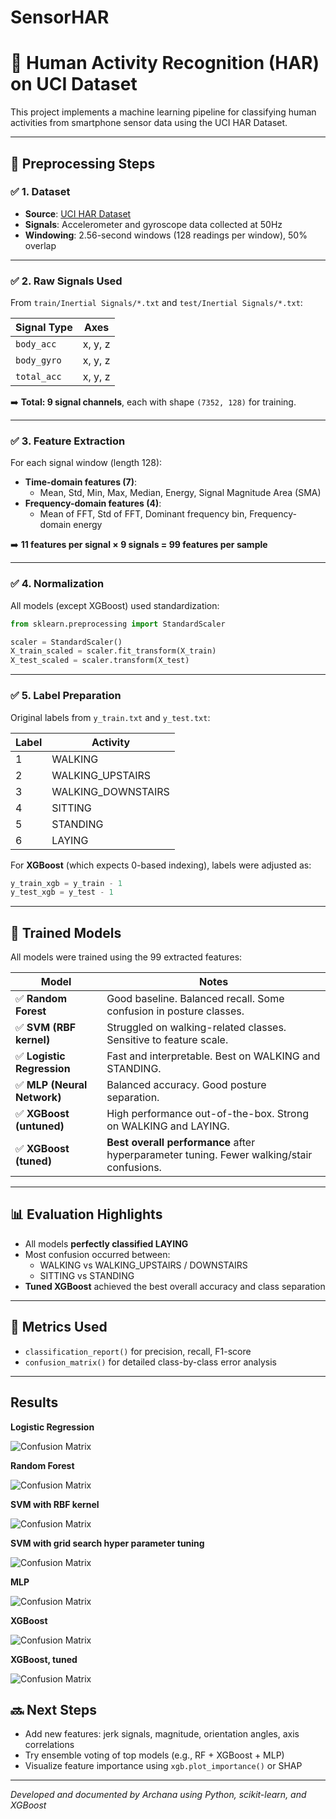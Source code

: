 # SensorHAR

# 📄 Human Activity Recognition (HAR) on UCI Dataset

This project implements a machine learning pipeline for classifying human activities from smartphone sensor data using the UCI HAR Dataset.

---

## 🧼 Preprocessing Steps

### ✅ 1. Dataset
- **Source**: [UCI HAR Dataset](https://archive.ics.uci.edu/ml/datasets/human+activity+recognition+using+smartphones)
- **Signals**: Accelerometer and gyroscope data collected at 50Hz
- **Windowing**: 2.56-second windows (128 readings per window), 50% overlap

---

### ✅ 2. Raw Signals Used
From `train/Inertial Signals/*.txt` and `test/Inertial Signals/*.txt`:

| Signal Type   | Axes        |
|---------------|-------------|
| `body_acc`    | x, y, z     |
| `body_gyro`   | x, y, z     |
| `total_acc`   | x, y, z     |

➡️ **Total: 9 signal channels**, each with shape `(7352, 128)` for training.

---

### ✅ 3. Feature Extraction
For each signal window (length 128):

- **Time-domain features (7)**:
  - Mean, Std, Min, Max, Median, Energy, Signal Magnitude Area (SMA)
- **Frequency-domain features (4)**:
  - Mean of FFT, Std of FFT, Dominant frequency bin, Frequency-domain energy

➡️ **11 features per signal × 9 signals = 99 features per sample**

---

### ✅ 4. Normalization
All models (except XGBoost) used standardization:

```python
from sklearn.preprocessing import StandardScaler

scaler = StandardScaler()
X_train_scaled = scaler.fit_transform(X_train)
X_test_scaled = scaler.transform(X_test)
```

---

### ✅ 5. Label Preparation

Original labels from `y_train.txt` and `y_test.txt`:

| Label | Activity             |
|-------|----------------------|
| 1     | WALKING              |
| 2     | WALKING_UPSTAIRS     |
| 3     | WALKING_DOWNSTAIRS   |
| 4     | SITTING              |
| 5     | STANDING             |
| 6     | LAYING               |

For **XGBoost** (which expects 0-based indexing), labels were adjusted as:

```python
y_train_xgb = y_train - 1
y_test_xgb = y_test - 1
```

---

## 🤖 Trained Models

All models were trained using the 99 extracted features:

| Model                  | Notes |
|------------------------|-------|
| ✅ **Random Forest**         | Good baseline. Balanced recall. Some confusion in posture classes. |
| ✅ **SVM (RBF kernel)**      | Struggled on walking-related classes. Sensitive to feature scale. |
| ✅ **Logistic Regression**   | Fast and interpretable. Best on WALKING and STANDING. |
| ✅ **MLP (Neural Network)**  | Balanced accuracy. Good posture separation. |
| ✅ **XGBoost (untuned)**     | High performance out-of-the-box. Strong on WALKING and LAYING. |
| ✅ **XGBoost (tuned)**       | **Best overall performance** after hyperparameter tuning. Fewer walking/stair confusions. |

---

## 📊 Evaluation Highlights

- All models **perfectly classified LAYING**
- Most confusion occurred between:
  - WALKING vs WALKING_UPSTAIRS / DOWNSTAIRS
  - SITTING vs STANDING
- **Tuned XGBoost** achieved the best overall accuracy and class separation

---

## 🧪 Metrics Used

- `classification_report()` for precision, recall, F1-score
- `confusion_matrix()` for detailed class-by-class error analysis

---

## Results

**Logistic Regression**

![Confusion Matrix](images/ConfusionMatrix_logreg.png)

**Random Forest**

![Confusion Matrix](images/ConfusionMatrix_RF.png)

**SVM with RBF kernel**

![Confusion Matrix](images/ConfusionMatrix_svm.png)

**SVM with grid search hyper parameter tuning**

![Confusion Matrix](images/ConfusionMatrix_svm_gridsearch.png)

**MLP**

![Confusion Matrix](images/ConfusionMatrix_mlp.png)

**XGBoost**

![Confusion Matrix](images/ConfusionMatrix_xgb.png)

**XGBoost, tuned**

![Confusion Matrix](images/ConfusionMatrix_xgb_tuned.png)




## 🔜 Next Steps

- Add new features: jerk signals, magnitude, orientation angles, axis correlations
- Try ensemble voting of top models (e.g., RF + XGBoost + MLP)
- Visualize feature importance using `xgb.plot_importance()` or SHAP

---

_Developed and documented by Archana using Python, scikit-learn, and XGBoost_
